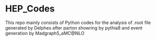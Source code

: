 # HEP_Codes
This repo mainly consists of Python codes for the analysis of .root file generated by Delphes after parton showring by pythia8 and event generation by Madgraph5_aMC@NLO
